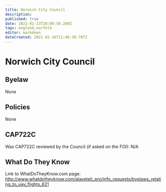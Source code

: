 ```yaml
---
title: Norwich City Council
description: 
published: true
date: 2021-02-23T20:09:59.289Z
tags: england,norfolk
editor: markdown
dateCreated: 2021-02-16T12:46:30.787Z
---
```


# Norwich City Council

## Byelaw
None

## Policies
None

## CAP722C

Was CAP722C reviewed by the Council (if asked on the FOI): N/A

## What Do They Know

Link to WhatDoTheyKnow.com page:
http://www.whatdotheyknow.com/alaveteli_pro/info_requests/byelaws_relating_to_uav_flights_621

